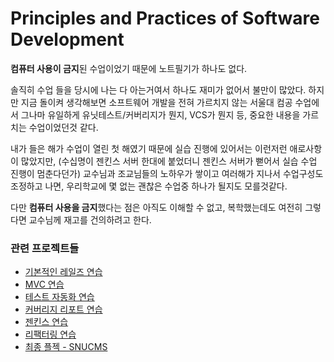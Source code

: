 Principles and Practices of Software Development
========
**컴퓨터 사용이 금지**된 수업이었기 때문에 노트필기가 하나도 없다.

솔직히 수업 들을 당시에 나는 다 아는거여서 하나도 재미가 없어서 불만이 많았다.
하지만 지금 돌이켜 생각해보면 소프트웨어 개발을 전혀 가르치지 않는 서울대 컴공
수업에서 그나마 유일하게 유닛테스트/커버리지가 뭔지, VCS가 뭔지 등, 중요한
내용을 가르치는 수업이었던것 같다.

내가 들은 해가 수업이 열린 첫 해였기 때문에 실습 진행에 있어서는 이런저런
애로사항이 많았지만, (수십명이 젠킨스 서버 한대에 붙었더니 젠킨스 서버가 뻗어서
실습 수업 진행이 멈춘다던가) 교수님과 조교님들의 노하우가 쌓이고 여러해가 지나서
수업구성도 조정하고 나면, 우리학교에 몇 없는 괜찮은 수업중 하나가 될지도
모를것같다.

다만 **컴퓨터 사용을 금지**했다는 점은 아직도 이해할 수 없고, 복학했는데도
여전히 그렇다면 교수님께 재고를 건의하려고 한다.

### 관련 프로젝트들
- [기본적인 레일즈 연습](https://github.com/simnalamburt/snucse.swpp-warmup)
- [MVC 연습](https://github.com/simnalamburt/snucse.swpp-p0)
- [테스트 자동화 연습](https://github.com/simnalamburt/snucse.swpp-p1)
- [커버리지 리포트 연습](https://github.com/simnalamburt/snucse.swpp-p2)
- [젠킨스 연습](https://github.com/simnalamburt/snucse.jenkins)
- [리팩터링 연습](https://github.com/simnalamburt/snucse.refactoring)
- [최종 플젝 - SNUCMS](https://github.com/simnalamburt/snucse.snucms)
